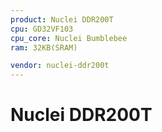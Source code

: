 ```yaml
---
product: Nuclei DDR200T
cpu: GD32VF103
cpu_core: Nuclei Bumblebee
ram: 32KB(SRAM)

vendor: nuclei-ddr200t
---
```


# Nuclei DDR200T

